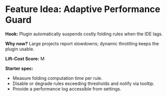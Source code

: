 # Feature Idea: Adaptive Performance Guard

**Hook:** Plugin automatically suspends costly folding rules when the IDE lags.

**Why now?** Large projects report slowdowns; dynamic throttling keeps the plugin usable.

**Lift-Cost Score:** M

**Starter spec:**
- Measure folding computation time per rule.
- Disable or degrade rules exceeding thresholds and notify via tooltip.
- Provide a performance log accessible from settings.

